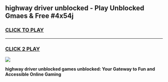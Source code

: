 
## highway driver unblocked - Play Unblocked Gmaes & Free #4x54j
<h3>
<a href="https://news.freeplayer.one?title=highway_driver_unblocked&ref=24F">CLICK TO PLAY</a></h3>
<hr>

<h3>
<a href="https://news.freeplayer.one?title=highway_driver_unblocked&ref=24F">CLICK 2 PLAY</a>
  
</h3>

<a href="https://news.freeplayer.one?title=highway_driver_unblocked&ref=24F/"><img src="https://clearcache.store/games.png"></a>


**highway driver unblocked games unblocked: Your Gateway to Fun and Accessible Online Gaming**
